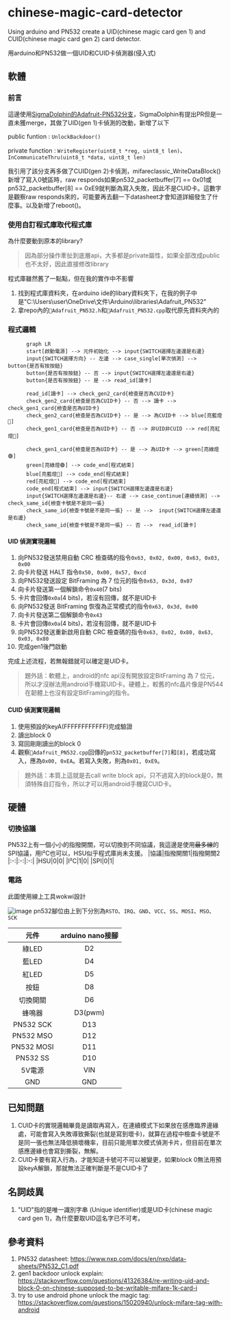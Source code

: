 # chinese-magic-card-detector
Using arduino and PN532 create a UID(chinese magic card gen 1) and CUID(chinese magic card gen 2) card detector. 

用arduino和PN532做一個UID和CUID卡偵測器(侵入式)

## 軟體
### 前言
這邊使用[SigmaDolphin的Adafruit-PN532分支](https://github.com/SigmaDolphin/Adafruit-PN532)，SigmaDolphin有提出PR但是一直未獲merge，其做了UID(gen 1)卡偵測的改動，新增了以下

public funtion : `UnlockBackdoor()`

private function : `WriteRegister(uint8_t *reg, uint8_t len)`、`InCommunicateThru(uint8_t *data, uint8_t len)`

我引用了該分支再多做了CUID(gen 2)卡偵測，mifareclassic_WriteDataBlock()新增了寫入0號區時，raw responds如果pn532_packetbuffer[7] == 0x01或pn532_packetbuffer[8] == 0xE9就判斷為寫入失敗，因此不是CUID卡。這數字是觀察raw responds來的，可能要再去翻一下datasheet才會知道詳細發生了什麼事。以及新增了reboot()。

### 使用自訂程式庫取代程式庫
為什麼要動到原本的library?
> 因為部分操作牽扯到底層api，大多都是private屬性，如果全部改成public也不太好，因此直接修改library

程式庫雖然舊了一點點，但在我的實作中不影響
1. 找到程式庫資料夾，在arduino ide的libary資料夾下，在我的例子中是"C:\Users\user\OneDrive\文件\Arduino\libraries\Adafruit_PN532"
2. 拿repo內的`📄Adafruit_PN532.h`和`📄Adafruit_PN532.cpp`取代原先資料夾內的

### 程式邏輯
```mermaid
      graph LR
      start[啟動電源] --> 元件初始化 --> input{SWITCH選擇左邊還是右邊}
      input{SWITCH選擇方向} -- 左邊 --> case_single[單次偵測] --> button{是否有按按鈕}
      button{是否有按按鈕} -- 否 --> input{SWITCH選擇左邊還是右邊}
      button{是否有按按鈕} -- 是 --> read_id[讀卡]
      
      read_id[讀卡] --> check_gen2_card{檢查是否為CUID卡}
      check_gen2_card{檢查是否為CUID卡} -- 否 --> 讀卡 --> check_gen1_card{檢查是否為UID卡}
      check_gen2_card{檢查是否為CUID卡} -- 是 --> 為CUID卡 --> blue[亮藍燈🔵]
      check_gen1_card{檢查是否為UID卡} -- 否 --> 非UID非CUID --> red[亮紅燈🔴]
      
      check_gen1_card{檢查是否為UID卡} -- 是 --> 為UID卡 --> green[亮綠燈🟢]
      green[亮綠燈🟢] --> code_end[程式結束]
      blue[亮藍燈🔵] --> code_end[程式結束]
      red[亮紅燈🔴] --> code_end[程式結束]
      code_end[程式結束] --> input{SWITCH選擇左邊還是右邊}
      input{SWITCH選擇左邊還是右邊}-- 右邊 --> case_continue[連續偵測] --> check_same_id{檢查卡號是不是同一張}
      check_same_id{檢查卡號是不是同一張} -- 是 -->  input{SWITCH選擇左邊還是右邊}
      check_same_id{檢查卡號是不是同一張} -- 否 -->  read_id[讀卡]
```

#### UID 偵測實現邏輯

1. 向PN532發送禁用自動 CRC 檢查碼的指令`0x63, 0x02, 0x00, 0x63, 0x03, 0x00`
2. 向卡片發送 HALT 指令`0x50, 0x00, 0x57, 0xcd`
3. 向PN532發送設定 BitFraming 為 7 位元的指令`0x63, 0x3d, 0x07`
4. 向卡片發送第一個解鎖命令`0x40`(7 bits)
5. 卡片會回傳`0x0a`(4 bits)，若沒有回傳，就不是UID卡
6. 向PN532發送 BitFraming 恢復為正常模式的指令`0x63, 0x3d, 0x00`
7. 向卡片發送第二個解鎖命令`0x43`
8. 卡片會回傳`0x0a`(4 bits)，若沒有回傳，就不是UID卡
9. 向PN532發送重新啟用自動 CRC 檢查碼的指令`0x63, 0x02, 0x80, 0x63, 0x03, 0x80`
10. 完成gen1後門啟動

完成上述流程，若無報錯就可以確定是UID卡。
> 題外話：軟體上，android的nfc api沒有開放設定BitFraming 為 7 位元，所以才沒辦法用android手機寫UID卡。硬體上，較舊的nfc晶片像是PN544在韌體上也沒有設定BitFraming的指令。

#### CUID 偵測實現邏輯
1. 使用預設的keyA(FFFFFFFFFFFF)完成驗證
2. 讀出block 0
3. 寫回剛剛讀出的block 0
4. 觀察`📄Adafruit_PN532.cpp`回傳的`pn532_packetbuffer[7]`和`[8]`，若成功寫入，應為`0x00, 0xEA`。若寫入失敗，則為`0x01, 0xE9`。
   
> 題外話：本質上這就是去call write block api，只不過寫入的block是0，無須特殊自訂指令，所以才可以用android手機寫CUID卡。

## 硬體
### 切換協議
PN532上有一個小小的指撥開關，可以切換到不同協議，我這邊是使用~~最多線~~的SPI協議，用I²C也可以，HSU似乎程式庫尚未支援。
|協議|指撥開關1|指撥開關2
|:-:|:-:|:-:|
|HSU|0|0|
|I²C|1|0|
|SPI|0|1|

### 電路
此圖使用線上工具wokwi設計

![image](https://github.com/user-attachments/assets/8a750df4-3939-4bb9-ada3-a8086b122dc8)
pn532腳位由上到下分別為`RSTO`、`IRQ`、`GND`、`VCC`、`SS`、`MOSI`、`MSO`、`SCK`

|元件|arduino nano接腳
|:-:|:-:|
|綠LED|D2|
|藍LED|D4|
|紅LED|D5|
|按鈕|D8|
|切換開關|D6|
|蜂鳴器|D3(pwm)|
|PN532 SCK|D13|
|PN532 MSO|D12|
|PN532 MOSI|D11|
|PN532 SS|D10|
|5V電源|VIN|
|GND|GND|

## 已知問題
1. CUID卡的實現邏輯畢竟是讀取再寫入，在連續模式下如果放在感應臨界邊緣處，可能會寫入失敗導致撕裂(也就是寫到壞卡)，就算在過程中檢查卡號是不是同一張也無法降低損壞機率，目前只能用單次模式偵測卡片，但目前在單次感應邊緣也會寫到撕裂，無解。
2. CUID卡要有寫入行為，才能知道卡號可不可以被變更，如果block 0無法用預設keyA解鎖，那就無法正確判斷是不是CUID卡了

## 名詞歧異
1. "UID"指的是唯一識別字串 (Unique identifier)或是UID卡(chinese magic card gen 1)，為什麼要取UID這名字已不可考。

## 參考資料
1. PN532 datasheet: https://www.nxp.com/docs/en/nxp/data-sheets/PN532_C1.pdf
2. gen1 backdoor unlock explain: https://stackoverflow.com/questions/41326384/re-writing-uid-and-block-0-on-chinese-supposed-to-be-writable-mifare-1k-card-i
3. try to use android phone unlock the magic tag: https://stackoverflow.com/questions/15020940/unlock-mifare-tag-with-android
